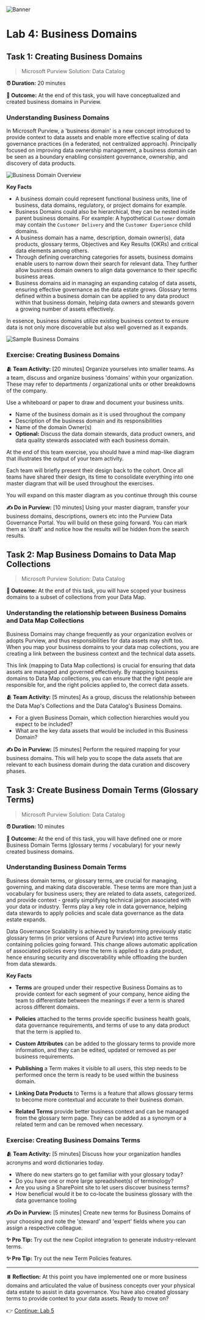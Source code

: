 ![Banner](./assets/banner.png)

# Lab 4: Business Domains

## Task 1: Creating Business Domains

> Microsoft Purview Solution: Data Catalog

**⏰ Duration:** 20 minutes

**🎯 Outcome:** At the end of this task, you will have conceptualized and created business domains in Purview.

### Understanding Business Domains

In Microsoft Purview, a 'business domain' is a new concept introduced to provide context to data assets and enable more effective scaling of data governance practices (in a federated, not centralized approach). Principally focused on improving data ownership management, a business domain can be seen as a boundary enabling consistent governance, ownership, and discovery of data products.

![Business Domain Overview](./assets/business-domain-overview.png)

**Key Facts**

- A business domain could represent functional business units, line of business, data domains, regulatory, or project domains for example.
- Business Domains could also be hierarchical, they can be nested inside parent business domains. For example: A hypothetical `Customer` domain may contain the `Customer Delivery` and the `Customer Experience` child domains.
- A business domain has a name, description, domain owner(s), data products, glossary terms, Objectives and Key Results (OKRs) and critical data elements among others.
- Through defining overarching categories for assets, business domains enable users to narrow down their search for relevant data. They further allow business domain owners to align data governance to their specific business areas.
- Business domains aid in managing an expanding catalog of data assets, ensuring effective governance as the data estate grows. Glossary terms defined within a business domain can be applied to any data product within that business domain, helping data owners and stewards govern a growing number of assets effectively.
<!-- - Glossary terms now also carry access policies, which get automatically applied when the term is attached to a data product. This means business domain owners and stewards only need to devise governance practices once, which can then be applied consistently across the data estate. -->

In essence, business domains utilize existing business context to ensure data is not only more discoverable but also well governed as it expands.

![Sample Business Domains](./assets/sample-business-domains.png)

### Exercise: Creating Business Domains

**🫂 Team Activity:** [20 minutes] Organize yourselves into smaller teams. As a team, discuss and organize business 'domains' within your organization. These may refer to departments / organizational units or other breakdowns of the company.

Use a whiteboard or paper to draw and document your business units.

- Name of the business domain as it is used throughout the company
- Description of the business domain and its responsibilities
- Name of the domain Owner(s)
- **Optional:** Discuss the data domain stewards, data product owners, and data quality stewards associated with each business domain.

At the end of this team exercise, you should have a mind map-like diagram that illustrates the output of your team activity.

Each team will briefly present their design back to the cohort. Once all teams have shared their design, its time to consolidate everything into one master diagram that will be used throughout the exercises.

You will expand on this master diagram as you continue through this course

**✍️ Do in Purview:** [10 minutes] Using your master diagram, transfer your business domains, descriptions, owners etc into the Purview Data Governance Portal. You will build on these going forward. You can mark them as 'draft' and notice how the results will be hidden from the search results.

## Task 2: Map Business Domains to Data Map Collections

> Microsoft Purview Solution: Data Catalog

**🎯 Outcome:** At the end of this task, you will have scoped your business domains to a subset of collections from your Data Map.

### Understanding the relationship between Business Domains and Data Map Collections

Business Domains may change frequently as your organization evolves or adopts Purview, and thus responsibilities for data assets may shift too. When you map your business domains to your data map collections, you are creating a link between the business context and the technical data assets.

This link (mapping to Data Map collections) is crucial for ensuring that data assets are managed and governed effectively. By mapping business domains to Data Map collections, you can ensure that the right people are responsible for, and the right policies applied to, the correct data assets.

**🫂 Team Activity:** [5 minutes] As a group, discuss the relationship between the Data Map's Collections and the Data Catalog's Business Domains.

- For a given Business Domain, which collection hierarchies would you expect to be included?
- What are the key data assets that would be included in this Business Domain?

**✍️ Do in Purview:** [5 minutes] Perform the required mapping for your business domains. This will help you to scope the data assets that are relevant to each business domain during the data curation and discovery phases.

## Task 3: Create Business Domain Terms (Glossary Terms)

> Microsoft Purview Solution: Data Catalog

**⏰ Duration:** 10 minutes

**🎯 Outcome:** At the end of this task, you will have defined one or more Business Domain Terms (glossary terms / vocabulary) for your newly created business domains.

### Understanding Business Domain Terms

Business domain terms, or glossary terms, are crucial for managing, governing, and making data discoverable. These terms are more than just a vocabulary for business users; they are related to data assets, categorized. and provide context - greatly simplifying technical jargon associated with your data or industry. Terms play a key role in data governance, helping data stewards to apply policies and scale data governance as the data estate expands.

Data Governance Scalability is achieved by transforming previously static glossary terms (in prior versions of Azure Purview) into active terms containing policies going forward. This change allows automatic application of associated policies every time the term is applied to a data product, hence ensuring security and discoverability while offloading the burden from data stewards.

**Key Facts**

- **Terms** are grouped under their respective Business Domains as to provide context for each segment of your company, hence aiding the team to differentiate between the meanings if ever a term is shared across different domains.

- **Policies** attached to the terms provide specific business health goals, data governance requirements, and terms of use to any data product that the term is applied to.

- **Custom Attributes** can be added to the glossary terms to provide more information, and they can be edited, updated or removed as per business requirements.

- **Publishing** a Term makes it visible to all users, this step needs to be performed once the term is ready to be used within the business domain.

- **Linking Data Products** to Terms is a feature that allows glossary terms to become more contextual and accurate to their business domain.

- **Related Terms** provide better business context and can be managed from the glossary term page. They can be added as a synonym or a related term and can be removed when necessary.

### Exercise: Creating Business Domains Terms

**🫂 Team Activity:** [5 minutes] Discuss how your organization handles acronyms and word dictionaries today.

- Where do new starters go to get familiar with your glossary today?
- Do you have one or more large spreadsheet(s) of terminology?
- Are you using a SharePoint site to let users discover business terms?
- How beneficial would it be to co-locate the business glossary with the data governance tooling

**✍️ Do in Purview:** [5 minutes] Create new terms for Business Domains of your choosing and note the 'steward' and 'expert' fields where you can assign a respective colleague.

**✨ Pro Tip:** Try out the new Copilot integration to generate industry-relevant terms.

**✨ Pro Tip:** Try out the new Term Policies features.

---

**⏸️ Reflection:** At this point you have implemented one or more business domains and articulated the value of business concepts over your physical data estate to assist in data governance. You have also created glossary terms to provide context to your data assets. Ready to move on?

👉 [Continue: Lab 5](./Lab-05%20-%20Curating%20Data%20Assets.md)
